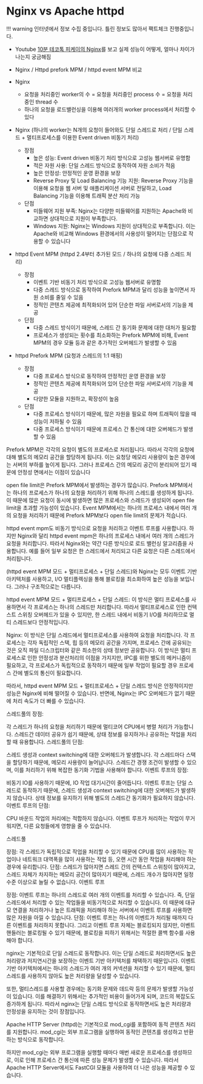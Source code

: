 # Nginx vs Apache httpd

!!! warning
    인터넷에서 정보 수집 중입니다. 틀린 정보도 많아서 팩트체크 진행중입니다.

- Youtube [10분 테코톡 피케이의 Nginx](https://www.youtube.com/watch?v=6FAwAXXj5N0)를 보고 실제 성능이 어떻게, 얼마나 차이가 나는지 궁금해짐

- Nginx / Httpd prefork MPM / httpd event MPM 비교

- Nginx
    - 요청을 처리중인 worker의 수 = 요청을 처리중인 process 수 = 요청을 처리중인 thread 수
    - 하나의 요청을 로드밸런싱을 이용해 여러개의 worker process에서 처리할 수 있다

- Nginx (하나의 worker는 N개의 요청이 들어와도 단일 스레드로 처리 / 단일 스레드 + 멀티프로세스를 이용한 Event driven 비동기 처리)
    - 장점
        - 높은 성능: Event driven 비동기 처리 방식으로 고성능 웹서버로 유명함
        - 적은 자원 사용: 단일 스레드 방식으로 동작하여 자원 소비가 적음
        - 높은 안정성: 안정적인 운영 환경을 보장
        - Reverse Proxy 및 Load Balancing 기능 지원: Reverse Proxy 기능을 이용해 요청을 웹 서버 및 애플리케이션 서버로 전달하고, Load Balancing 기능을 이용해 트래픽 분산 처리 가능
    - 단점
        - 미들웨어 지원 부족: Nginx는 다양한 미들웨어를 지원하는 Apache와 비교하면 상대적으로 지원이 부족합니다.
        - Windows 지원: Nginx는 Windows 지원이 상대적으로 부족합니다. 이는 Apache와 비교해 Windows 환경에서의 사용성이 떨어지는 단점으로 작용할 수 있습니다

- httpd Event MPM (httpd 2.4부터 추가된 모드 / 하나의 요청에 다중 스레드 처리)
    - 장점
        - 이벤트 기반 비동기 처리 방식으로 고성능 웹서버로 유명함
        - 다중 스레드 방식으로 동작하여 Prefork MPM과 달리 성능을 높이면서 자원 소비를 줄일 수 있음
        - 정적인 콘텐츠 제공에 최적화되어 있어 단순한 파일 서버로서의 기능을 제공
    - 단점
        - 다중 스레드 방식이기 때문에, 스레드 간 동기화 문제에 대한 대처가 필요함
        - 프로세스가 생성되는 횟수를 최소화하는 Prefork MPM에 비해, Event MPM의 경우 모듈 등과 같은 추가적인 오버헤드가 발생할 수 있음

- httpd Prefork MPM (요청과 스레드의 1:1 매핑)
    - 장점
        - 다중 프로세스 방식으로 동작하여 안정적인 운영 환경을 보장
        - 정적인 콘텐츠 제공에 최적화되어 있어 단순한 파일 서버로서의 기능을 제공
        - 다양한 모듈을 지원하고, 확장성이 높음
    - 단점
        - 다중 프로세스 방식이기 때문에, 많은 자원을 필요로 하며 트래픽이 많을 때 성능이 저하될 수 있음
        - 다중 프로세스 방식이기 때문에 프로세스 간 통신에 대한 오버헤드가 발생할 수 있음

Prefork MPM은 각각의 요청이 별도의 프로세스로 처리됩니다. 따라서 각각의 요청에 대해 별도의 메모리 공간을 할당하게 됩니다. 이는 요청당 메모리 사용량이 높은 경우에는 서버의 부하를 높이게 됩니다. 그러나 프로세스 간의 메모리 공간이 분리되어 있기 때문에 안정성 면에서는 이점이 있습니다

open file limit은 Prefork MPM에서 발생하는 경우가 많습니다. Prefork MPM에서는 하나의 프로세스가 하나의 요청을 처리하기 위해 하나의 스레드를 생성하게 됩니다. 이 때문에 많은 요청이 동시에 발생하면 많은 프로세스와 스레드가 생성되어 open file limit을 초과할 가능성이 있습니다. Event MPM에서는 하나의 프로세스 내에서 여러 개의 요청을 처리하기 때문에 Prefork MPM보다 open file limit의 문제가 적습니다.

httpd event mpm도 비동기 방식으로 요청을 처리하고 이벤트 루프를 사용합니다. 하지만 Nginx와 달리 httpd event mpm은 하나의 프로세스 내에서 여러 개의 스레드가 요청을 처리합니다. 따라서 Nginx와는 약간 다른 방식으로 로드 밸런싱 알고리즘을 사용합니다. 예를 들어 일부 요청은 한 스레드에서 처리되고 다른 요청은 다른 스레드에서 처리됩니다.



(httpd event MPM 모드 + 멀티프로세스 + 단일 스레드)와 Nginx는 모두 이벤트 기반 아키텍처를 사용하고, I/O 멀티플렉싱을 통해 블로킹을 최소화하여 높은 성능을 보입니다. 그러나 구조적으로는 다릅니다.

httpd event MPM 모드 + 멀티프로세스 + 단일 스레드: 이 방식은 멀티 프로세스를 사용하면서 각 프로세스는 하나의 스레드만 처리합니다. 따라서 멀티프로세스로 인한 컨텍스트 스위칭 오버헤드가 있을 수 있지만, 한 스레드 내에서 비동기 I/O를 처리하므로 멀티 스레드보다 안정적입니다.

Nginx: 이 방식은 단일 스레드에서 멀티프로세스를 사용하여 요청을 처리합니다. 각 프로세스는 각자 독립적인 스택, 힙 등의 메모리 공간을 가지며, 프로세스 간에 공유되는 것은 오직 파일 디스크립터와 같은 최소한의 상태 정보만 공유합니다. 이 방식은 멀티 프로세스로 인한 안정성과 분산처리의 이점을 가지지만, IPC를 위한 별도의 메커니즘이 필요하고, 각 프로세스가 독립적으로 동작하기 때문에 일부 작업이 필요할 경우 프로세스 간에 별도의 통신이 필요합니다.

따라서, httpd event MPM 모드 + 멀티프로세스 + 단일 스레드 방식은 안정적이지만 성능은 Nginx에 비해 떨어질 수 있습니다. 반면에, Nginx는 IPC 오버헤드가 없기 때문에 처리 속도가 더 빠를 수 있습니다.





스레드풀의 장점:

각 스레드가 하나의 요청을 처리하기 때문에 멀티코어 CPU에서 병렬 처리가 가능합니다.
스레드간 데이터 공유가 쉽기 때문에, 상태 정보를 유지하거나 공유하는 작업을 처리할 때 유용합니다.
스레드풀의 단점:

스레드 생성과 context switching에 대한 오버헤드가 발생합니다.
각 스레드마다 스택을 할당하기 때문에, 메모리 사용량이 늘어납니다.
스레드간 경쟁 조건이 발생할 수 있으며, 이를 처리하기 위해 복잡한 동기화 기법을 사용해야 합니다.
이벤트 루프의 장점:

비동기 IO를 사용하기 때문에, IO 작업 대기시간이 줄어듭니다.
이벤트 루프는 단일 스레드로 동작하기 때문에, 스레드 생성과 context switching에 대한 오버헤드가 발생하지 않습니다.
상태 정보를 유지하기 위해 별도의 스레드간 동기화가 필요하지 않습니다.
이벤트 루프의 단점:

CPU 바운드 작업의 처리에는 적합하지 않습니다.
이벤트 루프가 처리하는 작업이 무거워지면, 다른 요청들에게 영향을 줄 수 있습니다.




스레드풀

장점: 각 스레드가 독립적으로 작업을 처리할 수 있기 때문에 CPU를 많이 사용하는 작업이나 네트워크 대역폭을 많이 사용하는 작업 등, 오랜 시간 동안 작업을 처리해야 하는 경우에 유리합니다.
단점: 스레드가 많아지면 스레드 간의 컨텍스트 스위칭이 많아지고, 스레드 자체가 차지하는 메모리 공간이 많아지기 때문에, 스레드 개수가 많아지면 일정 수준 이상으로 늘릴 수 없습니다.
이벤트 루프

장점: 이벤트 루프는 하나의 스레드로 여러 개의 이벤트를 처리할 수 있습니다. 즉, 단일 스레드에서 처리할 수 있는 작업들을 비동기적으로 처리할 수 있습니다. 이 때문에 대규모 연결을 처리하거나 높은 트래픽을 처리해야 하는 서버에서 이벤트 루프를 사용하면 많은 자원을 아낄 수 있습니다.
단점: 이벤트 루프는 하나의 이벤트가 처리될 때까지 다른 이벤트를 처리하지 못합니다. 그리고 이벤트 루프 자체는 블로킹되지 않지만, 이벤트 핸들러는 블로킹될 수 있기 때문에, 블로킹을 피하기 위해서는 적절한 콜백 함수를 사용해야 합니다.



nginx는 기본적으로 단일 스레드로 동작합니다. 이는 단일 스레드로 처리하면서도 높은 처리량과 저지연시간을 보장하는 이벤트 기반 아키텍처를 채택하기 때문입니다. 이벤트 기반 아키텍처에서는 하나의 스레드가 여러 개의 커넥션을 처리할 수 있기 때문에, 멀티스레드를 사용하지 않아도 높은 처리량을 달성할 수 있습니다.

또한, 멀티스레드를 사용할 경우에는 동기화 문제와 데드락 등의 문제가 발생할 가능성이 있습니다. 이를 해결하기 위해서는 추가적인 비용이 들어가게 되며, 코드의 복잡도도 증가하게 됩니다. 따라서 nginx는 단일 스레드 방식으로 동작하면서도 높은 처리량과 안정성을 유지하는 것이 장점입니다.

Apache HTTP Server (httpd)는 기본적으로 mod_cgi를 포함하여 동적 콘텐츠 처리를 지원합니다. mod_cgi는 외부 프로그램을 실행하여 동적인 콘텐츠를 생성하고 반환하는 방식으로 동작합니다.

하지만 mod_cgi는 외부 프로그램을 실행할 때마다 매번 새로운 프로세스를 생성하므로, 이로 인해 프로세스 간 통신에 따른 성능 문제가 발생할 수 있습니다. 따라서 Apache HTTP Server에서도 FastCGI 모듈을 사용하여 더 나은 성능을 제공할 수 있습니다.